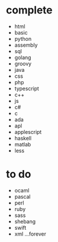 # complete
- html
 - basic
 - python
 - assembly
 - sql
 - golang
 - groovy
 - java
 - css
 - php
 - typescript
 - c++
 - js
 - c#
 - c
 - ada
- apl
- applescript
- haskell
- matlab
- less


 # to do

- ocaml
- pascal
- perl
- ruby
- sass
- shebang
- swift
- xml
...forever